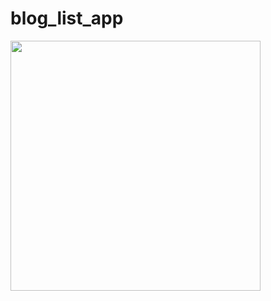 # blog_list_app

<img src="https://github.com/user-attachments/assets/d6012951-3896-4e07-a92b-3246c3da9f8b" height=400 />
